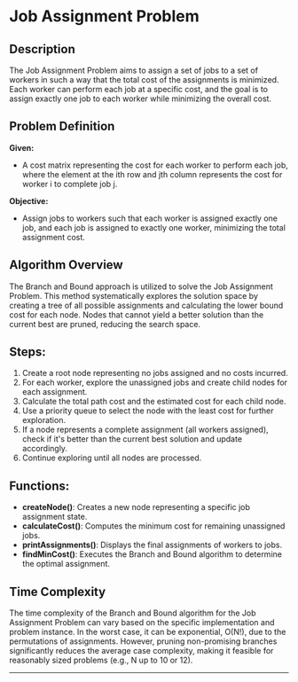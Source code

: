 
# Job Assignment Problem

## Description  
The Job Assignment Problem aims to assign a set of jobs to a set of workers in such a way that the total cost of the assignments is minimized. Each worker can perform each job at a specific cost, and the goal is to assign exactly one job to each worker while minimizing the overall cost.

## Problem Definition  
**Given:**

- A cost matrix representing the cost for each worker to perform each job, where the element at the ith row and jth column represents the cost for worker i to complete job j.

**Objective:**

- Assign jobs to workers such that each worker is assigned exactly one job, and each job is assigned to exactly one worker, minimizing the total assignment cost.

## Algorithm Overview  
The Branch and Bound approach is utilized to solve the Job Assignment Problem. This method systematically explores the solution space by creating a tree of all possible assignments and calculating the lower bound cost for each node. Nodes that cannot yield a better solution than the current best are pruned, reducing the search space.

## Steps:
1. Create a root node representing no jobs assigned and no costs incurred.
2. For each worker, explore the unassigned jobs and create child nodes for each assignment.
3. Calculate the total path cost and the estimated cost for each child node.
4. Use a priority queue to select the node with the least cost for further exploration.
5. If a node represents a complete assignment (all workers assigned), check if it's better than the current best solution and update accordingly.
6. Continue exploring until all nodes are processed.

## Functions:
- **createNode()**: Creates a new node representing a specific job assignment state.
- **calculateCost()**: Computes the minimum cost for remaining unassigned jobs.
- **printAssignments()**: Displays the final assignments of workers to jobs.
- **findMinCost()**: Executes the Branch and Bound algorithm to determine the optimal assignment.

## Time Complexity  
The time complexity of the Branch and Bound algorithm for the Job Assignment Problem can vary based on the specific implementation and problem instance. In the worst case, it can be exponential, O(N!), due to the permutations of assignments. However, pruning non-promising branches significantly reduces the average case complexity, making it feasible for reasonably sized problems (e.g., N up to 10 or 12).

---
